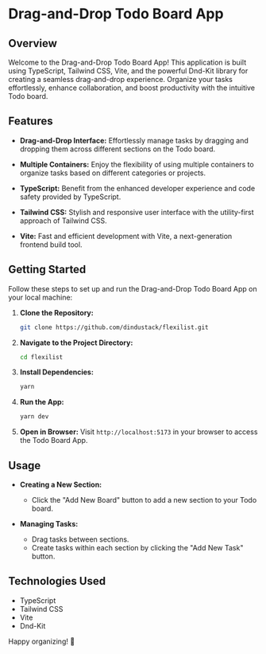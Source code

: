 # Drag-and-Drop Todo Board App


## Overview

Welcome to the Drag-and-Drop Todo Board App! This application is built using TypeScript, Tailwind CSS, Vite, and the powerful Dnd-Kit library for creating a seamless drag-and-drop experience. Organize your tasks effortlessly, enhance collaboration, and boost productivity with the intuitive Todo board.

## Features

- **Drag-and-Drop Interface:** Effortlessly manage tasks by dragging and dropping them across different sections on the Todo board.

- **Multiple Containers:** Enjoy the flexibility of using multiple containers to organize tasks based on different categories or projects.

- **TypeScript:** Benefit from the enhanced developer experience and code safety provided by TypeScript.

- **Tailwind CSS:** Stylish and responsive user interface with the utility-first approach of Tailwind CSS.

- **Vite:** Fast and efficient development with Vite, a next-generation frontend build tool.

## Getting Started

Follow these steps to set up and run the Drag-and-Drop Todo Board App on your local machine:

1. **Clone the Repository:**
   ```bash
   git clone https://github.com/dindustack/flexilist.git
   ```

2. **Navigate to the Project Directory:**
   ```bash
   cd flexilist
   ```

3. **Install Dependencies:**
   ```bash
   yarn
   ```

4. **Run the App:**
   ```bash
   yarn dev
   ```

5. **Open in Browser:**
   Visit `http://localhost:5173` in your browser to access the Todo Board App.

## Usage

- **Creating a New Section:**
  - Click the "Add New Board" button to add a new section to your Todo board.

- **Managing Tasks:**
  - Drag tasks between sections.
  - Create tasks within each section by clicking the "Add New Task" button.

## Technologies Used

- TypeScript
- Tailwind CSS
- Vite
- Dnd-Kit


Happy organizing! 🚀